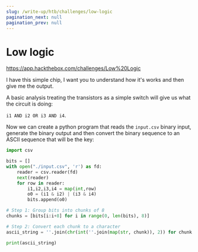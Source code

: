 ```yaml
---
slug: /write-up/htb/challenges/low-logic
pagination_next: null
pagination_prev: null
---
```

# Low logic

https://app.hackthebox.com/challenges/Low%20Logic

I have this simple chip, I want you to understand how it's works and then give me the output.

A basic analysis treating the transistors as a simple switch will give us what the circuit is doing: 

`i1 AND i2 OR i3 AND i4`. 

Now we can create a python program that reads the `input.csv` binary input, generate the binary output and then convert the binary sequence to an ASCII sequence that will be the key:

```python
import csv

bits = []
with open("./input.csv", 'r') as fd:
    reader = csv.reader(fd)
    next(reader)
    for row in reader:
        i1,i2,i3,i4 = map(int,row)
        o0 = (i1 & i2) | (i3 & i4)
        bits.append(o0)

# Step 1: Group bits into chunks of 8
chunks = [bits[i:i+8] for i in range(0, len(bits), 8)]

# Step 2: Convert each chunk to a character
ascii_string = ''.join(chr(int(''.join(map(str, chunk)), 2)) for chunk in chunks)

print(ascii_string)
```